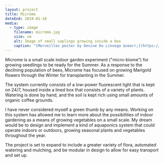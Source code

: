 ```yaml
---
layout: project
title: Microme
dateEnd: 2019-01-10
media:
  - type: image
    filename: microme.jpg
    size: sm
    alt: Image of small saplings growing inside a box
    caption: "[Merveilles poster by Devine Du Linvega &nearr;](https://wiki.xxiivv.com)"
---
```


Microme is a small scale indoor garden experiment ("micro-biome") for growing seedlings to be ready for the Summer. As a response to the declining population of bees, Microme has focused on growing Marigold flowers through the Winter for transplanting in the Summer.

The system currently consists of a low-power fluorescent light that is kept on 24/7, housed inside a lined box that consists of a variety of plants. Watering is done by hand, and the soil is kept rich using small amounts of organic coffee grounds.

I have never considered myself a green thumb by any means. Working on this system has allowed me to learn more about the possibilities of indoor gardening as a means of growing vegetables on a small scale. My dream would be to design and implement a kind of aquaponics system that could operate indoors or outdoors, growing seasonal plants and vegetables throughout the year.

The project is set to expand to include a greater variety of flora, automated watering and mulching, and be modular in design to allow for easy transport and set up.

